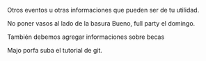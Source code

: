 Otros eventos u otras informaciones que pueden ser de tu utilidad.

No poner vasos al lado de la basura
Bueno, full party el domingo.

También debemos agregar informaciones sobre becas

Majo porfa suba el tutorial de git.

